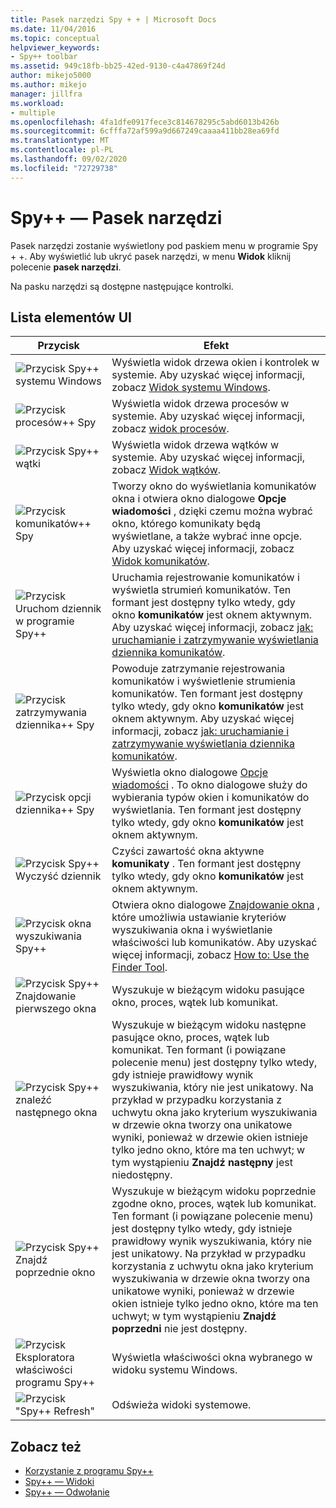 ```yaml
---
title: Pasek narzędzi Spy + + | Microsoft Docs
ms.date: 11/04/2016
ms.topic: conceptual
helpviewer_keywords:
- Spy++ toolbar
ms.assetid: 949c18fb-bb25-42ed-9130-c4a47869f24d
author: mikejo5000
ms.author: mikejo
manager: jillfra
ms.workload:
- multiple
ms.openlocfilehash: 4fa1dfe0917fece3c814678295c5abd6013b426b
ms.sourcegitcommit: 6cfffa72af599a9d667249caaaa411bb28ea69fd
ms.translationtype: MT
ms.contentlocale: pl-PL
ms.lasthandoff: 09/02/2020
ms.locfileid: "72729738"
---
```

# <a name="spy-toolbar"></a>Spy++ — Pasek narzędzi
Pasek narzędzi zostanie wyświetlony pod paskiem menu w programie Spy + +. Aby wyświetlić lub ukryć pasek narzędzi, w menu **Widok** kliknij polecenie **pasek narzędzi**.

 Na pasku narzędzi są dostępne następujące kontrolki.

## <a name="uielement-list"></a>Lista elementów UI

|Przycisk|Efekt|
|------------|------------|
|![Przycisk Spy&#43;&#43; systemu Windows](../debugger/media/icon_spy--_windows.gif "Icon_Spy + + _Windows")|Wyświetla widok drzewa okien i kontrolek w systemie. Aby uzyskać więcej informacji, zobacz [Widok systemu Windows](../debugger/windows-view.md).|
|![Przycisk procesów&#43;&#43; Spy](../debugger/media/icon_spy--_processes.gif "Icon_Spy + + _Processes")|Wyświetla widok drzewa procesów w systemie. Aby uzyskać więcej informacji, zobacz [widok procesów](../debugger/processes-view.md).|
|![Przycisk Spy&#43;&#43; wątki](../debugger/media/icon_spy--_threads.gif "Icon_Spy + + _Threads")|Wyświetla widok drzewa wątków w systemie. Aby uzyskać więcej informacji, zobacz [Widok wątków](../debugger/threads-view.md).|
|![Przycisk komunikatów&#43;&#43; Spy](../debugger/media/icon_spy--_messages.gif "Icon_Spy + + _Messages")|Tworzy okno do wyświetlania komunikatów okna i otwiera okno dialogowe **Opcje wiadomości** , dzięki czemu można wybrać okno, którego komunikaty będą wyświetlane, a także wybrać inne opcje. Aby uzyskać więcej informacji, zobacz [Widok komunikatów](../debugger/messages-view.md).|
|![Przycisk Uruchom dziennik w programie Spy&#43;&#43; ](../debugger/media/icon_spy--_startlog.gif "Icon_Spy + + _StartLog")|Uruchamia rejestrowanie komunikatów i wyświetla strumień komunikatów. Ten formant jest dostępny tylko wtedy, gdy okno **komunikatów** jest oknem aktywnym. Aby uzyskać więcej informacji, zobacz [jak: uruchamianie i zatrzymywanie wyświetlania dziennika komunikatów](../debugger/how-to-start-and-stop-the-message-log-display.md).|
|![Przycisk zatrzymywania dziennika&#43;&#43; Spy](../debugger/media/icon_spy--_stoplog.gif "Icon_Spy + + _StopLog")|Powoduje zatrzymanie rejestrowania komunikatów i wyświetlenie strumienia komunikatów. Ten formant jest dostępny tylko wtedy, gdy okno **komunikatów** jest oknem aktywnym. Aby uzyskać więcej informacji, zobacz [jak: uruchamianie i zatrzymywanie wyświetlania dziennika komunikatów](../debugger/how-to-start-and-stop-the-message-log-display.md).|
|![Przycisk opcji dziennika&#43;&#43; Spy](../debugger/media/icon_spy--_logoptions.gif "Icon_Spy + + _LogOptions")|Wyświetla okno dialogowe [Opcje wiadomości](../debugger/message-options-dialog-box.md) . To okno dialogowe służy do wybierania typów okien i komunikatów do wyświetlania. Ten formant jest dostępny tylko wtedy, gdy okno **komunikatów** jest oknem aktywnym.|
|![Przycisk Spy&#43;&#43; Wyczyść dziennik](../debugger/media/spy--_clearlog.gif "_ClearLog Spy + +")|Czyści zawartość okna aktywne **komunikaty** . Ten formant jest dostępny tylko wtedy, gdy okno **komunikatów** jest oknem aktywnym.|
|![Przycisk okna wyszukiwania Spy&#43;&#43; ](../debugger/media/icon_spy--_findwindow.gif "Icon_Spy + + _FindWindow")|Otwiera okno dialogowe [Znajdowanie okna](../debugger/find-window-dialog-box.md) , które umożliwia ustawianie kryteriów wyszukiwania okna i wyświetlanie właściwości lub komunikatów. Aby uzyskać więcej informacji, zobacz [How to: Use the Finder Tool](../debugger/how-to-use-the-finder-tool.md).|
|![Przycisk Spy&#43;&#43; Znajdowanie pierwszego okna](../debugger/media/icon_spy--_window.gif "Icon_Spy + + _Window")|Wyszukuje w bieżącym widoku pasujące okno, proces, wątek lub komunikat.|
|![Przycisk Spy&#43;&#43; znaleźć następnego okna](../debugger/media/icon_spy--_nextwindow.gif "Icon_Spy + + _NextWindow")|Wyszukuje w bieżącym widoku następne pasujące okno, proces, wątek lub komunikat. Ten formant (i powiązane polecenie menu) jest dostępny tylko wtedy, gdy istnieje prawidłowy wynik wyszukiwania, który nie jest unikatowy. Na przykład w przypadku korzystania z uchwytu okna jako kryterium wyszukiwania w drzewie okna tworzy ona unikatowe wyniki, ponieważ w drzewie okien istnieje tylko jedno okno, które ma ten uchwyt; w tym wystąpieniu **Znajdź następny** jest niedostępny.|
|![Przycisk Spy&#43;&#43; Znajdź poprzednie okno](../debugger/media/icon_spy--_prevwindow.gif "Icon_Spy + + _PrevWindow")|Wyszukuje w bieżącym widoku poprzednie zgodne okno, proces, wątek lub komunikat. Ten formant (i powiązane polecenie menu) jest dostępny tylko wtedy, gdy istnieje prawidłowy wynik wyszukiwania, który nie jest unikatowy. Na przykład w przypadku korzystania z uchwytu okna jako kryterium wyszukiwania w drzewie okna tworzy ona unikatowe wyniki, ponieważ w drzewie okien istnieje tylko jedno okno, które ma ten uchwyt; w tym wystąpieniu **Znajdź poprzedni** nie jest dostępny.|
|![Przycisk Eksploratora właściwości programu Spy&#43;&#43; ](../debugger/media/icon_spy--_propexp.gif "Icon_Spy + + _PropExp")|Wyświetla właściwości okna wybranego w widoku systemu Windows.|
|![Przycisk "Spy&#43;&#43; Refresh"](../debugger/media/icon_spy--_refresh.gif "Icon_Spy + + _Refresh")|Odświeża widoki systemowe.|

## <a name="see-also"></a>Zobacz też
- [Korzystanie z programu Spy++](../debugger/using-spy-increment.md)
- [Spy++ — Widoki](../debugger/spy-increment-views.md)
- [Spy++ — Odwołanie](../debugger/spy-increment-reference.md)